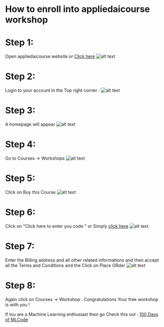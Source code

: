 # How to enroll into appliedaicourse workshop 

# Step 1:
Open appliedaicourse website or [Click here](https://www.appliedaicourse.com/applied-ai-machine-learning-online-courses/)
![alt text](https://github.com/harshitahluwalia7895/appliedai-workshop-/blob/master/step1.PNG)
# Step 2:
Login to your account in the Top right corner :
![alt text](https://github.com/harshitahluwalia7895/appliedai-workshop-/blob/master/step1.PNG)
# Step 3:
A homepage will appear 
![alt text](https://github.com/harshitahluwalia7895/appliedai-workshop-/blob/master/step3.PNG)
# Step 4:
Go to Courses -> Workshops
![alt text](https://github.com/harshitahluwalia7895/appliedai-workshop-/blob/master/step4.PNG)

# Step 5:
Click on Buy this Course
![alt text](https://github.com/harshitahluwalia7895/appliedai-workshop-/blob/master/step5.PNG)

# Step 6:
Click on "Click here to enter you code " or Simply [click here](https://www.appliedaicourse.com/checkout/#)
![alt text](https://github.com/harshitahluwalia7895/appliedai-workshop-/blob/master/step6.PNG)

# Step 7:
Enter the Billing address and all other related informations and then accept all the Terms and Conditions and the Click on Place ORder
![alt text](https://github.com/harshitahluwalia7895/appliedai-workshop-/blob/master/step7.PNG)

# Step 8:
Again click on Courses -> Workshop .
Congratulations Your free workshop is with you !

If tou are a Machine Learning enthusiast then go Check this out : [100 Days of MLCode](https://github.com/harshitahluwalia7895/100DaysOfMLCode)

